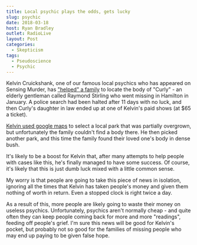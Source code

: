 ```yaml
---
title: Local psychic plays the odds, gets lucky
slug: psychic
date: 2018-03-18
host: Ryan Bradley
outlet: RadioLive
layout: Post
categories:
  - Skepticism
tags:
  - Pseudoscience
  - Psychic
---
```


Kelvin Cruickshank, one of our famous local psychics who has appeared on Sensing Murder, has ["helped" a family](https://www.tvnz.co.nz/one-news/new-zealand/daughter-in-law-missing-hamilton-man-reveals-psychic-medium-kelvin-cruickshank-led-them-body-discovery) to locate the body of "Curly" - an elderly gentleman called Raymond Stirling who went missing in Hamilton in January. A police search had been halted after 11 days with no luck, and then Curly's daughter in law ended up at one of Kelvin's paid shows (at $65 a ticket).

<!-- more -->

[Kelvin used google maps](https://www.tvnz.co.nz/one-news/new-zealand/they-got-their-dad-back-psychic-medium-kelvin-cruickshank-locating-raymond-curly-stirling) to select a local park that was partially overgrown, but unfortunately the family couldn't find a body there. He then picked another park, and this time the family found their loved one's body in dense bush.

It's likely to be a boost for Kelvin that, after many attempts to help people with cases like this, he's finally managed to have some success. Of course, it's likely that this is just dumb luck mixed with a little common sense.

My worry is that people are going to take this piece of news in isolation, ignoring all the times that Kelvin has taken people's money and given them nothing of worth in return. Even a stopped clock is right twice a day.

As a result of this, more people are likely going to waste their money on useless psychics. Unfortunately, psychics aren't normally cheap - and quite often they can keep people coming back for more and more "readings", feeding off people's grief. I'm sure this news will be good for Kelvin's pocket, but probably not so good for the families of missing people who may end up paying to be given false hope.
